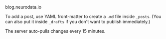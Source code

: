 blog.neurodata.io


To add a post, use YAML front-matter to create a `.md` file inside `_posts`. (You can also put it inside `_drafts` if you don't want to publish immediately.)

The server auto-pulls changes every 15 minutes.
